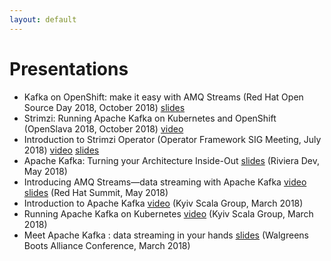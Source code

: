 ```yaml
---
layout: default
---
```


# Presentations

* Kafka on OpenShift: make it easy with AMQ Streams (Red Hat Open Source Day 2018, October 2018) [slides](https://www.slideshare.net/paolopat/kafka-on-openshift-make-it-easy-with-amq-streams)
* Strimzi: Running Apache Kafka on Kubernetes and OpenShift (OpenSlava 2018, October 2018) [video](https://www.youtube.com/watch?v=AlU4CUuUfHA)
* Introduction to Strimzi Operator (Operator Framework SIG Meeting, July 2018) [video](https://youtu.be/37DDC-Cy2ZI) [slides](https://red.ht/2OfBPvU)
* Apache Kafka: Turning your Architecture Inside-Out [slides](https://speakerdeck.com/tombentley/riviera-dev-2018-apache-kafka-turning-your-architecture-inside-out) (Riviera Dev, May 2018)
* Introducing AMQ Streams—data streaming with Apache Kafka [video](https://www.youtube.com/watch?v=-izxHJQSQ7E) [slides](https://www.slideshare.net/paolopat/introducing-amq-streams-data-streaming-with-apache-kafka) (Red Hat Summit, May 2018)
* Introduction to Apache Kafka [video](https://www.youtube.com/watch?v=ccGVcqfEyAk) (Kyiv Scala Group, March 2018)
* Running Apache Kafka on Kubernetes [video](https://www.youtube.com/watch?v=mEHTngy8-bY) (Kyiv Scala Group, March 2018)
* Meet Apache Kafka : data streaming in your hands [slides](https://www.slideshare.net/paolopat/meet-apache-kafka-data-streaming-in-your-hands) (Walgreens Boots Alliance Conference, March 2018)
